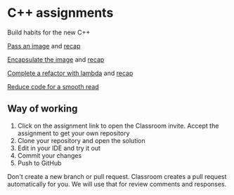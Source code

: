 # C++ assignments

Build habits for the new C++

[Pass an image](https://classroom.github.com/a/6q3-y26z) and [recap](pass-an-image-recap.md)

[Encapsulate the image](https://classroom.github.com/a/SL8nhoiS) and [recap](image-encapsulate-recap.md)

[Complete a refactor with lambda](https://classroom.github.com/a/H8XWzw-K) and [recap](lambda-recap.md)

[Reduce code for a smooth read](https://classroom.github.com/a/aUU_Zink)

## Way of working

1. Click on the assignment link to open the Classroom invite. Accept the assignment to get your own repository
1. Clone your repository and open the solution
1. Edit in your IDE and try it out
1. Commit your changes
1. Push to GitHub

Don't create a new branch or pull request. Classroom creates a pull request automatically for you. We will use that for review comments and responses.
